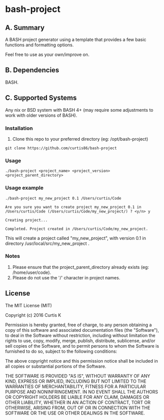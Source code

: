 # bash-project

## A. Summary

A BASH project generator using a template that provides a few basic functions and formatting options.

Feel free to use as your own/improve on.

## B. Dependencies

BASH.

## C. Supported Systems

Any nix or BSD system with BASH 4+ (may require some adjustments to work with older versions of BASH).

### Installation

1. Clone this repo to your preferred directory (eg: /opt/bash-project)

  `git clone https://github.com/curtis86/bash-project`

### Usage

  ```
  ./bash-project <project_name> <project_version> <project_parent_directory>
  ```

### Usage example

  ```
  ./bash-project my_new_project 0.1 /Users/curtis/Code

  Are you sure you want to create project my_new_project 0.1 in /Users/curtis/Code (/Users/curtis/Code/my_new_project/) ? <y/n> y

  Creating project...

  Completed. Project created in /Users/curtis/Code/my_new_project.
  ```

This will create a project called "my_new_project", with version 0.1 in directory /usr/local/src/my_new_project .

### Notes

1. Please ensure that the project_parent_directory already exists (eg: /home/user/code).
2. Please do not use the '/' character in project names.

## License

The MIT License (MIT)

Copyright (c) 2016 Curtis K

Permission is hereby granted, free of charge, to any person obtaining a copy of this software and associated documentation files (the "Software"), to deal in the Software without restriction, including without limitation the rights to use, copy, modify, merge, publish, distribute, sublicense, and/or sell copies of the Software, and to permit persons to whom the Software is furnished to do so, subject to the following conditions:

The above copyright notice and this permission notice shall be included in all copies or substantial portions of the Software.

THE SOFTWARE IS PROVIDED "AS IS", WITHOUT WARRANTY OF ANY KIND, EXPRESS OR IMPLIED, INCLUDING BUT NOT LIMITED TO THE WARRANTIES OF MERCHANTABILITY, FITNESS FOR A PARTICULAR PURPOSE AND NONINFRINGEMENT. IN NO EVENT SHALL THE AUTHORS OR COPYRIGHT HOLDERS BE LIABLE FOR ANY CLAIM, DAMAGES OR OTHER LIABILITY, WHETHER IN AN ACTION OF CONTRACT, TORT OR OTHERWISE, ARISING FROM, OUT OF OR IN CONNECTION WITH THE SOFTWARE OR THE USE OR OTHER DEALINGS IN THE SOFTWARE.
